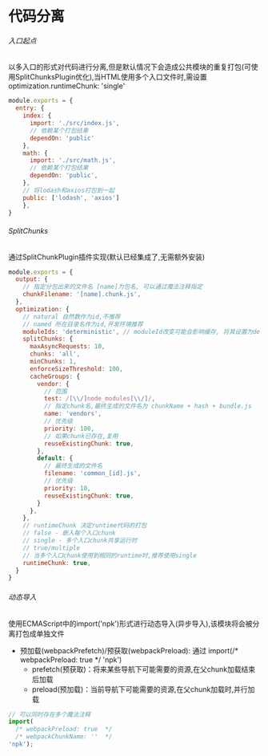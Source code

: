 # 代码分离


###### 入口起点
以多入口的形式对代码进行分离,但是默认情况下会造成公共模块的重复打包(可使用SplitChunksPlugin优化),当HTML使用多个入口文件时,需设置optimization.runtimeChunk: 'single'
```js
module.exports = {
  entry: {
    index: {
      import: './src/index.js',
      // 依赖某个打包结果
      dependOn: 'public'
    },
    math: {
      import: './src/math.js',
      // 依赖某个打包结果
      dependOn: 'public',
    },
    // 将lodash和axios打包到一起
    public: ['lodash', 'axios']
    },
}
```

###### SplitChunks
通过SplitChunkPlugin插件实现(默认已经集成了,无需额外安装)
```js
module.exports = {
  output: {
    // 指定分包出来的文件名 [name]为包名, 可以通过魔法注释指定
    chunkFilename: '[name].chunk.js',
  },
  optimization: {
    // natural 自然数作为id,不推荐
    // named 所在目录名作为id,开发环境推荐
    moduleIds: 'deterministic', // moduleId改变可能会影响缓存, 将其设置为deterministic(确定的), 确保第三方包打包后的hash不变,生产环境使用
    splitChunks: {
      maxAsyncRequests: 10,
      chunks: 'all',
      minChunks: 1,
      enforceSizeThreshold: 100,
      cacheGroups: {
        vendor: {
          // 范围
          test: /[\\/]node_modules[\\/]/,
          // 指定chunk名,最终生成的文件名为 chunkName + hash + bundle.js
          name: 'vendors',
          // 优先级
          priority: 100,
          // 如果chunk已存在,复用 
          reuseExistingChunk: true,
        },
        default: {
          // 最终生成的文件名
          filename: 'common_[id].js',
          // 优先级
          priority: 10,
          reuseExistingChunk: true,
        }
      },
    },
    // runtimeChunk 决定runtime代码的打包
    // false - 嵌入每个入口chunk
    // single - 多个入口chunk共享运行时
    // true/multiple
    // 当多个入口chunk使用到相同的runtime时,推荐使用single
    runtimeChunk: true,
  }
}
```

###### 动态导入
使用ECMAScript中的import('npk')形式进行动态导入(异步导入),该模块将会被分离打包成单独文件
  - 预加载(webpackPrefetch)/预获取(webpackPreload): 通过 import(/* webpackPreload: true */ 'npk')
    - prefetch(预获取)：将来某些导航下可能需要的资源,在父chunk加载结束后加载
    - preload(预加载)：当前导航下可能需要的资源,在父chunk加载时,并行加载
```js
// 可以同时存在多个魔法注释
import(
  /* webpackPreload: true  */
  /* webpackChunkName: ''  */
'npk');
```